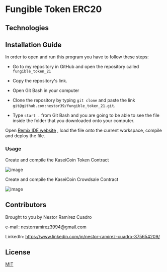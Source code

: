 # Fungible Token ERC20

## Technologies

## Installation Guide

In order to open and run this program you have to follow these steps:

* Go to my repository in GitHub and open the repository called ```fungible_token_21```

* Copy the repository's link.

* Open Git Bash in your computer 

* Clone the repository by typing ```git clone``` and paste the link ```git@github.com:nestor39/fungible_token_21.git```.

* Type ```start .``` from Git Bash and you are going to be able to see the file inside the folder that you downloaded onto your computer.

Open [Remix IDE website](https://remix.ethereum.org/#optimize=false&runs=200&evmVersion=null&version=soljson-v0.8.4+commit.c7e474f2.js) , load the file onto the current workspace, compile and deploy the file.


### Usage
Create and compile the KaseiCoin Token Contract 

![image](https://user-images.githubusercontent.com/80844686/129801793-094338f9-f803-4786-afd5-58b33d9bbead.png)

Create and compile the KaseiCoin Crowdsale Contract

![image](https://user-images.githubusercontent.com/80844686/129805030-38766d18-14d4-4508-b5e1-2b52f26e7069.png)



## Contributors
Brought to you by Nestor Ramirez Cuadro

e-mail: nestorramirez3994@gmail.com

LinkedIn: https://www.linkedin.com/in/nestor-ramirez-cuadro-375654209/

## License
[MIT](https://github.com/nestor39/fungible_token_21/blob/main/LICENSE)
